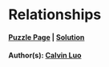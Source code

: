 # Relationships

#### [Puzzle Page](1.1-p.pdf) | [Solution](1.1.pdf)
#### Author(s): [Calvin Luo](../../../../search.html?q=Calvin+Luo)




